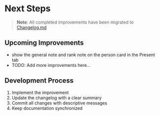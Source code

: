 # Next Steps

> **Note**: All completed improvements have been migrated to [Changelog.md](./Changelog.md)

## Upcoming Improvements

- show the general note and rank note on the person card in the Present tab
- TODO: Add more improvements here...

## Development Process
1. Implement the improvement
2. Update the changelog with a clear summary  
3. Commit all changes with descriptive messages
4. Keep documentation synchronized
